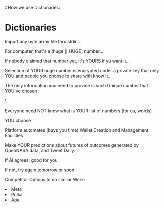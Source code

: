 #How we use Dictionaries:

<h1>Dictionaries</h1>


<p>Import any byte array file thru stdin...</p>

<p>For computer, that's a (huge || HUGE] number...</p>

<p>If nobody claimed that number yet, it's YOURS if yu want it...</p>

<p>Selection of YOUR huge number is encrypted under a private key that only YOU and people you choose to share with know it...</p>

<p>The only information you need to provide is such Unique number that YOU've chosen</p>\

<p>Everyone need NOT know what is YOUR list of numbers (for us, words)</p>

<p>YOU choose</p>

<p>Platform automates (buys you time) Wallet Creation and Management Facilities</p>

<p>Make YOUR predictions about futures of outcomes generated by OpenNASA data, and Tweet Daily.</p>

<p>If AI agrees, good for you</p>

<p>If not, try again tomorrow or soon</p>

<p>Competitor Options to do similar Work:</p>
<li>Meta</li>
<li>Polka</li>
<li>Apa</li>